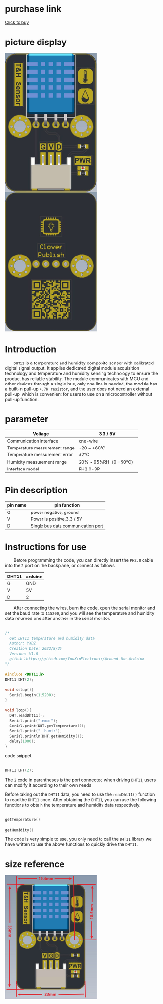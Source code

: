 # purchase link

[Click to buy]()

# picture display

<img src="https://raw.githubusercontent.com/YouXinElectronic/Around-the-Arduino/main/DHT11/image/top.jpg" width="300"><img src="https://raw.githubusercontent.com/YouXinElectronic/Around-the-Arduino/main/DHT11/image/bottom.jpg" width="300">

# Introduction
&nbsp;&nbsp;&nbsp;&nbsp;&nbsp;&nbsp;&nbsp;`DHT11` is a temperature and humidity composite sensor with calibrated digital signal output. It applies dedicated digital module acquisition technology and temperature and humidity sensing technology to ensure the product has reliable stability. The module communicates with MCU and other devices through a single bus, only one line is needed, the module has a built-in pull-up `4.7K resistor`, and the user does not need an external pull-up, which is convenient for users to use on a microcontroller without pull-up function.

# parameter
| Voltage | 3.3 / 5V |
|--|--|
| Communication Interface | one-wire |
| Temperature measurement range | -20 ~ +60℃ |
| Temperature measurement error | ±2℃ |
| Humidity measurement range | 20% ~ 95%RH（0 – 50℃） |
| Interface model | PH2.0-3P |

# Pin description

| pin name | pin function |
|--|--|
| G | power negative, ground |
| V | Power is positive,3.3 / 5V |
| D | Single bus data communication port |


# Instructions for use
&nbsp;&nbsp;&nbsp;&nbsp;&nbsp;&nbsp;&nbsp;Before programming the code, you can directly insert the `PH2.0` cable into the `2` port on the backplane, or connect as follows

| DHT11 | arduino |
|--|--|
| G | GND |
| V | 5V |
| D | 2 |

&nbsp;&nbsp;&nbsp;&nbsp;&nbsp;&nbsp;&nbsp;After connecting the wires, burn the code, open the serial monitor and set the baud rate to `115200`, and you will see the temperature and humidity data returned one after another in the serial monitor.

```cpp

/*
  Get DHT11 temperature and humidity data
  Author: YXDZ
  Creation Date: 2022/8/25
  Version: V1.0
  github：https://github.com/YouXinElectronic/Around-the-Arduino
*/

#include <DHT11.h>
DHT11 DHT(2);

void setup(){
  Serial.begin(115200);
}

void loop(){
  DHT.readDht11();
  Serial.print("temp:");
  Serial.print(DHT.getTemperature());
  Serial.print("  humi:");
  Serial.println(DHT.getHumidity());
  delay(1000);
}


```

code snippet

```cpp

DHT11 DHT(2);

```

The `2` code in parentheses is the port connected when driving `DHT11`, users can modify it according to their own needs

Before taking out the `DHT11` data, you need to use the `readDht11()` function to read the `DHT11` once. After obtaining the `DHT11`, you can use the following functions to obtain the temperature and humidity data respectively.

```cpp

getTemperature()

getHumidity()

```

The code is very simple to use, you only need to call the `DHT11` library we have written to use the above functions to quickly drive the `DHT11`.

# size reference

<img src="https://raw.githubusercontent.com/YouXinElectronic/Around-the-Arduino/main/DHT11/image/Dimensions.jpg" width="300">


